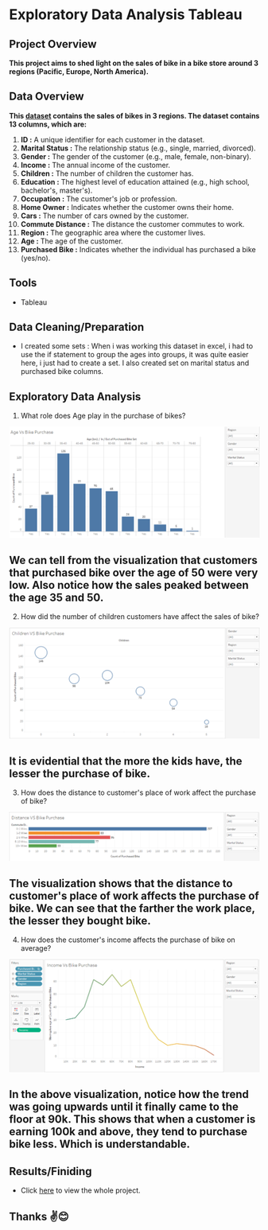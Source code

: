 # Exploratory Data Analysis Tableau

## Project Overview

**This project aims to shed light on the sales of bike in a bike store around 3 regions (Pacific, Europe, North America).** 

## Data Overview

**This [dataset](https://github.com/StephenTheAnalyst/ExploratoryDataAnalysisTableau/blob/main/Excel%20Project%20Dataset.xlsx) contains the sales of bikes in 3 regions. The dataset contains 13 columns, which are:**

1. **ID :**  A unique identifier for each customer in the dataset.
2. **Marital Status :** The relationship status (e.g., single, married, divorced).
3. **Gender :** The gender of the customer (e.g., male, female, non-binary).
4. **Income :** The annual income of the customer.
5. **Children :** The number of children the customer has.
6. **Education :** The highest level of education attained (e.g., high school, bachelor's, master's).
7. **Occupation :** The customer's job or profession.
8. **Home Owner :** Indicates whether the customer owns their home.
9. **Cars :** The number of cars owned by the customer.
10. **Commute Distance :** The distance the customer commutes to work.
11. **Region :** The geographic area where the customer lives.
12. **Age :** The age of the customer.
13. **Purchased Bike :** Indicates whether the individual has purchased a bike (yes/no).

## Tools

 - Tableau

## Data Cleaning/Preparation

 - I created some sets : When i was working this dataset in excel, i had to use the if statement to group the ages into groups, it was quite easier here, i just had to create a set. I also created set on marital status and purchased bike columns.

 ## Exploratory Data Analysis

  1. What role does Age play in the purchase of bikes?

![](https://github.com/StephenTheAnalyst/ExploratoryDataAnalysisTableau/blob/main/Age%20vs%20Bike_purchase.png)

## We can tell from the visualization that customers that purchased bike over the age of 50 were very low. Also notice how the sales peaked between the age 35 and 50. 

  2. How did the number of children customers have affect the sales of bike?

![](https://github.com/StephenTheAnalyst/ExploratoryDataAnalysisTableau/blob/main/Childern%20vs%20Bike%20purchase.png)

## It is evidential that the more the kids have, the lesser the purchase of bike.

  3. How does the distance to customer's place of work affect the purchase of bike?

![](https://github.com/StephenTheAnalyst/ExploratoryDataAnalysisTableau/blob/main/Distance%20vs%20Bike%20purchase.png)

## The visualization shows that the distance to customer's place of work affects the purchase of bike. We can see that the farther the work place, the lesser they bought bike.

  4. How does the customer's income affects the purchase of bike on average?

![](https://github.com/StephenTheAnalyst/ExploratoryDataAnalysisTableau/blob/main/Average%20Incomeeee.png)

## In the above visualization, notice how the trend was going upwards until it finally came to the floor at 90k. This shows that when a customer is earning 100k and above, they tend to purchase bike less. Which is understandable.

## Results/Finiding
 - Click [here](https://public.tableau.com/views/VisualizationonBikePurchase/Dashboard1?:language=en-US&publish=yes&:sid=&:redirect=auth&:display_count=n&:origin=viz_share_link) to view the whole project.

## Thanks ✌😊

 
